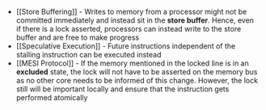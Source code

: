 

- [[Store Buffering]] - Writes to memory from a processor might not be committed immediately and instead sit in the **store buffer**. Hence, even if there is a lock asserted, processors can instead write to the store buffer and are free to make progress
- [[Speculative Execution]] - Future instructions independent of the stalling instruction can be executed instead
- [[MESI Protocol]] - If the memory mentioned in the locked line is in an **excluded** state, the lock will not have to be asserted on the memory bus as no other core needs to be informed of this change. However, the lock still will be important locally and ensure that the instruction gets performed atomically